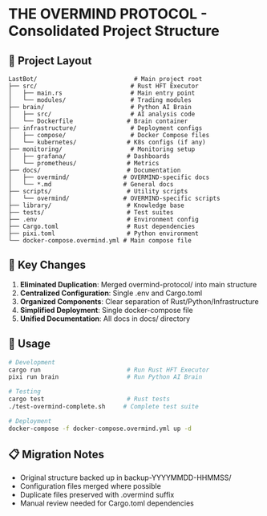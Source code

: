 # THE OVERMIND PROTOCOL - Consolidated Project Structure

## 📁 Project Layout

```
LastBot/                           # Main project root
├── src/                          # Rust HFT Executor
│   ├── main.rs                   # Main entry point
│   └── modules/                  # Trading modules
├── brain/                        # Python AI Brain
│   ├── src/                      # AI analysis code
│   └── Dockerfile               # Brain container
├── infrastructure/               # Deployment configs
│   ├── compose/                  # Docker Compose files
│   └── kubernetes/              # K8s configs (if any)
├── monitoring/                   # Monitoring setup
│   ├── grafana/                 # Dashboards
│   └── prometheus/              # Metrics
├── docs/                        # Documentation
│   ├── overmind/               # OVERMIND-specific docs
│   └── *.md                    # General docs
├── scripts/                     # Utility scripts
│   └── overmind/               # OVERMIND-specific scripts
├── library/                     # Knowledge base
├── tests/                       # Test suites
├── .env                         # Environment config
├── Cargo.toml                   # Rust dependencies
├── pixi.toml                    # Python environment
└── docker-compose.overmind.yml # Main compose file
```

## 🎯 Key Changes

1. **Eliminated Duplication**: Merged overmind-protocol/ into main structure
2. **Centralized Configuration**: Single .env and Cargo.toml
3. **Organized Components**: Clear separation of Rust/Python/Infrastructure
4. **Simplified Deployment**: Single docker-compose file
5. **Unified Documentation**: All docs in docs/ directory

## 🚀 Usage

```bash
# Development
cargo run                        # Run Rust HFT Executor
pixi run brain                   # Run Python AI Brain

# Testing
cargo test                       # Rust tests
./test-overmind-complete.sh     # Complete test suite

# Deployment
docker-compose -f docker-compose.overmind.yml up -d
```

## 📋 Migration Notes

- Original structure backed up in backup-YYYYMMDD-HHMMSS/
- Configuration files merged where possible
- Duplicate files preserved with .overmind suffix
- Manual review needed for Cargo.toml dependencies
